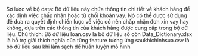 Sơ lược về bộ data:
Bộ dữ liệu này chứa thông tin chi tiết về khách hàng để xác định việc chấp nhận hoặc từ chối khoản vay. Nó có thể được sử dụng để đưa ra quyết 
định chiến lược về việc có nên chấp nhận đơn xin vay hay không, dựa trên các thông tin của khách hàng được cung cấp trong bộ dữ liệu.
Chú thích: 
Bộ dữ liệu loan.csv là bộ dữ liệu số còn Data_Dictionary.xlsx là hỗ trợ giải thích nghĩa của từng feature tương ứng
saukhichinhsua.csv là bộ dữ liệu sau khi làm sạch để huấn luyện mô hình 
